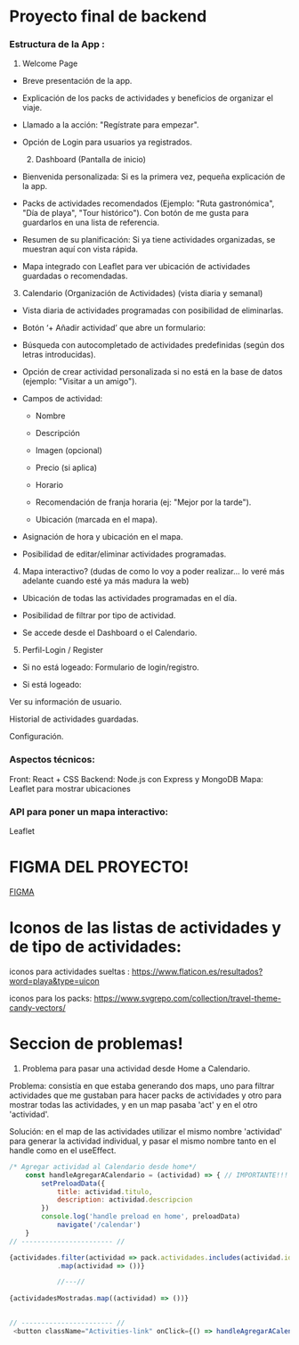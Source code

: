 # Proyecto final de backend

### Estructura de la App :

1. Welcome Page

- Breve presentación de la app.

- Explicación de los packs de actividades y beneficios de organizar el viaje.

- Llamado a la acción: "Regístrate para empezar".

- Opción de Login para usuarios ya registrados.

  2. Dashboard (Pantalla de inicio)

- Bienvenida personalizada: Si es la primera vez, pequeña explicación de la app.

- Packs de actividades recomendados (Ejemplo: "Ruta gastronómica", "Día de playa", "Tour histórico"). Con botón de me gusta para guardarlos en una lista de referencia.

- Resumen de su planificación: Si ya tiene actividades organizadas, se muestran aquí con vista rápida.

- Mapa integrado con Leaflet para ver ubicación de actividades guardadas o recomendadas.

3. Calendario (Organización de Actividades)
 (vista diaria y semanal)

- Vista diaria de actividades programadas con posibilidad de eliminarlas.

- Botón ‘+ Añadir actividad’ que abre un formulario:

- Búsqueda con autocompletado de actividades predefinidas (según dos letras introducidas).

- Opción de crear actividad personalizada si no está en la base de datos (ejemplo: "Visitar a un amigo").

- Campos de actividad: 
    - Nombre

    - Descripción

    - Imagen (opcional)

    - Precio (si aplica)

    - Horario

    - Recomendación de franja horaria (ej: "Mejor por la tarde").

    - Ubicación (marcada en el mapa).

- Asignación de hora y ubicación en el mapa.
- Posibilidad de editar/eliminar actividades programadas.



 4. Mapa interactivo? (dudas de como lo voy a poder realizar... lo veré más adelante cuando esté ya más madura la web)

- Ubicación de todas las actividades programadas en el día.

- Posibilidad de filtrar por tipo de actividad.

- Se accede desde el Dashboard o el Calendario.

5. Perfil-Login / Register

- Si no está logeado: Formulario de login/registro.

- Si está logeado:

Ver su información de usuario.

Historial de actividades guardadas.

Configuración.

### Aspectos técnicos:

Front: React + CSS
Backend: Node.js con Express y MongoDB
Mapa: Leaflet para mostrar ubicaciones


### API para poner un mapa interactivo:
Leaflet 


# FIGMA DEL PROYECTO!

[FIGMA](https://www.figma.com/design/Qo6Jr7O0xUuxmZzhrlkCfL/PROYECTO-FINAL-BACKEND?node-id=0-1&p=f&t=zRk69933bAcFhLtx-0)


# Iconos de las listas de actividades y de tipo de actividades: 
iconos para actividades sueltas : https://www.flaticon.es/resultados?word=playa&type=uicon

iconos para los packs: https://www.svgrepo.com/collection/travel-theme-candy-vectors/


# Seccion de problemas! 

1. Problema para pasar una actividad desde Home a Calendario.

Problema: consistía en que estaba generando dos maps, uno para filtrar actividades que me gustaban para hacer packs de actividades y otro para mostrar todas las actividades, y en un map pasaba 'act' y en el otro 'actividad'.

Solución: en el map de las actividades utilizar el mismo nombre 'actividad' para generar la actividad individual, y pasar el mismo nombre tanto en el handle como en el useEffect.

```js
/* Agregar actividad al Calendario desde home*/
    const handleAgregarACalendario = (actividad) => { // IMPORTANTE!!! al tener dos maps (dos secciones de actividades), los maps tienen q pasar el mismo nombre "actividad", si no no funciona
        setPreloadData({
            title: actividad.titulo,
            description: actividad.descripcion
        })
        console.log('handle preload en home', preloadData)
            navigate('/calendar')
    }
// ----------------------- //

{actividades.filter(actividad => pack.actividades.includes(actividad.id))
            .map(actividad => ())}

            //---//
            
{actividadesMostradas.map((actividad) => ())}
                            

// ----------------------- //
 <button className="Activities-link" onClick={() => handleAgregarACalendario(actividad)}>Agregar al calendario</button>

```